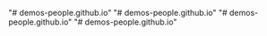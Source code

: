 "# demos-people.github.io" 
"# demos-people.github.io" 
"# demos-people.github.io" 
"# demos-people.github.io" 
